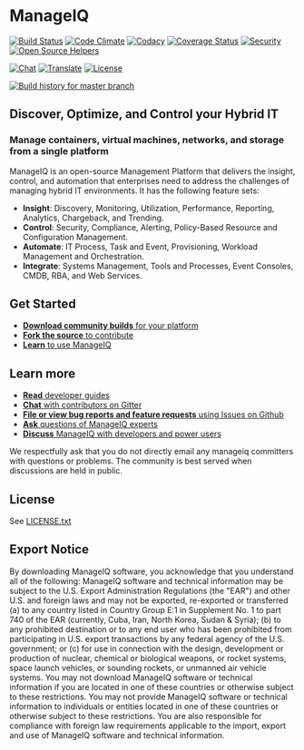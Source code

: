 # ManageIQ

[![Build Status](https://travis-ci.org/ManageIQ/manageiq.svg?branch=master)](https://travis-ci.org/ManageIQ/manageiq)
[![Code Climate](https://codeclimate.com/github/ManageIQ/manageiq/badges/gpa.svg)](https://codeclimate.com/github/ManageIQ/manageiq)
[![Codacy](https://api.codacy.com/project/badge/grade/9ffce48ccb924020ae8f9e698048e9a4)](https://www.codacy.com/app/ManageIQ/manageiq)
[![Coverage Status](https://coveralls.io/repos/ManageIQ/manageiq/badge.svg?branch=master&service=github)](https://coveralls.io/github/ManageIQ/manageiq?branch=master)
[![Security](https://hakiri.io/github/ManageIQ/manageiq/master.svg)](https://hakiri.io/github/ManageIQ/manageiq/master)
[![Open Source Helpers](https://www.codetriage.com/manageiq/manageiq/badges/users.svg)](https://www.codetriage.com/manageiq/manageiq)

[![Chat](https://badges.gitter.im/Join%20Chat.svg)](https://gitter.im/ManageIQ/manageiq?utm_source=badge&utm_medium=badge&utm_campaign=pr-badge&utm_content=badge)
[![Translate](https://img.shields.io/badge/translate-zanata-blue.svg)](https://translate.zanata.org/zanata/project/view/manageiq)
[![License](http://img.shields.io/badge/license-APACHE2-blue.svg)](https://www.apache.org/licenses/LICENSE-2.0.html)


[![Build history for master branch](https://buildstats.info/travisci/chart/ManageIQ/manageiq?branch=master&includeBuildsFromPullRequest=false&buildCount=50)](https://travis-ci.org/ManageIQ/manageiq/branches)

## Discover, Optimize, and Control your Hybrid IT

### Manage containers, virtual machines, networks, and storage from a single platform

ManageIQ is an open-source Management Platform that delivers the insight, control, and
automation that enterprises need to address the challenges of managing hybrid
IT environments.  It has the following feature sets:

* **Insight**: Discovery, Monitoring, Utilization, Performance, Reporting, Analytics, Chargeback, and Trending.
* **Control**: Security, Compliance, Alerting, Policy-Based Resource and Configuration Management.
* **Automate**: IT Process, Task and Event, Provisioning, Workload Management and Orchestration.
* **Integrate**: Systems Management, Tools and Processes, Event Consoles, CMDB, RBA, and Web Services.

## Get Started

*  [**Download community builds** for your platform](http://manageiq.org/download/)
*  [**Fork the source** to contribute](https://github.com/ManageIQ/manageiq)
*  [**Learn** to use ManageIQ](https://www.youtube.com/user/ManageIQVideo)

## Learn more

*  [**Read** developer guides](https://github.com/ManageiQ/guides)
*  [**Chat** with contributors on Gitter](https://gitter.im/ManageIQ/manageiq)
*  [**File or view bug reports and feature requests** using Issues on Github](https://github.com/ManageIQ/manageiq/issues?state=open)
*  [**Ask** questions of ManageIQ experts](http://talk.manageiq.org/)
*  [**Discuss** ManageIQ with developers and power users](http://talk.manageiq.org/)

We respectfully ask that you do not directly email any manageiq committers with
questions or problems. The community is best served when discussions are held in
public.

## License

See [LICENSE.txt](LICENSE.txt)

## Export Notice

By downloading ManageIQ software, you acknowledge that you understand all of the
following: ManageIQ software and technical information may be subject to the
U.S. Export Administration Regulations (the "EAR") and other U.S. and foreign
laws and may not be exported, re-exported or transferred (a) to any country
listed in Country Group E:1 in Supplement No. 1 to part 740 of the EAR
(currently, Cuba, Iran, North Korea, Sudan & Syria); (b) to any prohibited
destination or to any end user who has been prohibited from participating in
U.S. export transactions by any federal agency of the U.S. government; or (c)
for use in connection with the design, development or production of nuclear,
chemical or biological weapons, or rocket systems, space launch vehicles, or
sounding rockets, or unmanned air vehicle systems. You may not download ManageIQ
software or technical information if you are located in one of these countries
or otherwise subject to these restrictions. You may not provide ManageIQ
software or technical information to individuals or entities located in one of
these countries or otherwise subject to these restrictions. You are also
responsible for compliance with foreign law requirements applicable to the
import, export and use of ManageIQ software and technical information.
